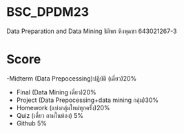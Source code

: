 # BSC_DPDM23
Data Preparation and Data Mining 
ธิติพร หิงพุดซา 643021267-3

# Score
-Midterm (Data Prepocessing)ปฏิบัติ (เดี่ยว)20%
- Final (Data Mining เดี่ยว)20%
- Project (Data Prepocessing+data mining กลุ่ม)30%
- Homework (แบ่งกลุ่มใหม่ทุกครั้ง)20%
- Quiz (เดี่ยว ถามในห้อง) 5%
- Github 5%
